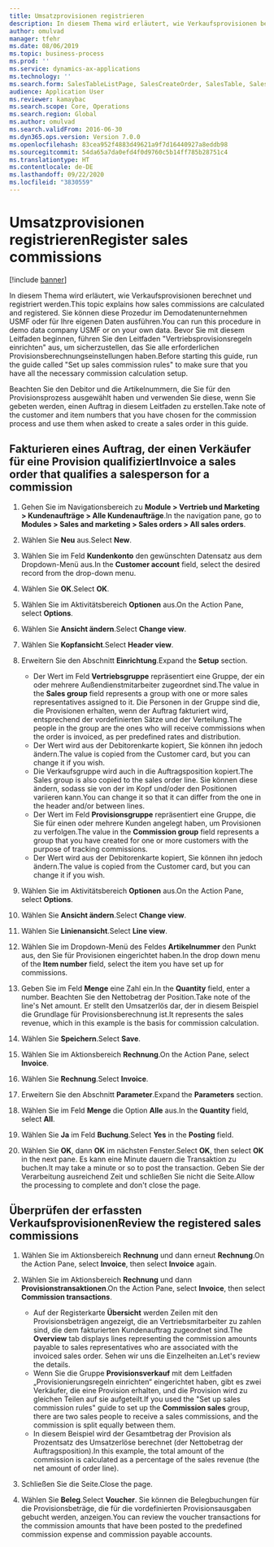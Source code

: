 ```yaml
---
title: Umsatzprovisionen registrieren
description: In diesem Thema wird erläutert, wie Verkaufsprovisionen berechnet und registriert werden.
author: omulvad
manager: tfehr
ms.date: 08/06/2019
ms.topic: business-process
ms.prod: ''
ms.service: dynamics-ax-applications
ms.technology: ''
ms.search.form: SalesTableListPage, SalesCreateOrder, SalesTable, SalesEditLines,  CustInvoiceJournal, CommissionTrans, LedgerTransVoucher, CustClassificationGroup
audience: Application User
ms.reviewer: kamaybac
ms.search.scope: Core, Operations
ms.search.region: Global
ms.author: omulvad
ms.search.validFrom: 2016-06-30
ms.dyn365.ops.version: Version 7.0.0
ms.openlocfilehash: 83cea952f4883d49621a9f7d16440927a8eddb98
ms.sourcegitcommit: 54da65a7da0efd4f0d9760c5b14ff785b28751c4
ms.translationtype: HT
ms.contentlocale: de-DE
ms.lasthandoff: 09/22/2020
ms.locfileid: "3830559"
---
```

# <a name="register-sales-commissions"></a><span data-ttu-id="3f604-103">Umsatzprovisionen registrieren</span><span class="sxs-lookup"><span data-stu-id="3f604-103">Register sales commissions</span></span>

[!include [banner](../../includes/banner.md)]

<span data-ttu-id="3f604-104">In diesem Thema wird erläutert, wie Verkaufsprovisionen berechnet und registriert werden.</span><span class="sxs-lookup"><span data-stu-id="3f604-104">This topic explains how sales commissions are calculated and registered.</span></span> <span data-ttu-id="3f604-105">Sie können diese Prozedur im Demodatenunternehmen USMF oder für Ihre eigenen Daten ausführen.</span><span class="sxs-lookup"><span data-stu-id="3f604-105">You can run this procedure in demo data company USMF or on your own data.</span></span> <span data-ttu-id="3f604-106">Bevor Sie mit diesem Leitfaden beginnen, führen Sie den Leitfaden "Vertriebsprovisionsregeln einrichten" aus, um sicherzustellen, das Sie alle erforderlichen Provisionsberechnungseinstellungen haben.</span><span class="sxs-lookup"><span data-stu-id="3f604-106">Before starting this guide, run the guide called "Set up sales commission rules" to make sure that you have all the necessary commission calculation setup.</span></span>

<span data-ttu-id="3f604-107">Beachten Sie den Debitor und die Artikelnummern, die Sie für den Provisionsprozess ausgewählt haben und verwenden Sie diese, wenn Sie gebeten werden, einen Auftrag in diesem Leitfaden zu erstellen.</span><span class="sxs-lookup"><span data-stu-id="3f604-107">Take note of the customer and item numbers that you have chosen for the commission process and use them when asked to create a sales order in this guide.</span></span>


## <a name="invoice-a-sales-order-that-qualifies-a-salesperson-for-a-commission"></a><span data-ttu-id="3f604-108">Fakturieren eines Auftrag, der einen Verkäufer für eine Provision qualifiziert</span><span class="sxs-lookup"><span data-stu-id="3f604-108">Invoice a sales order that qualifies a salesperson for a commission</span></span>
1. <span data-ttu-id="3f604-109">Gehen Sie im Navigationsbereich zu **Module > Vertrieb und Marketing > Kundenaufträge > Alle Kundenaufträge**.</span><span class="sxs-lookup"><span data-stu-id="3f604-109">In the navigation pane, go to **Modules > Sales and marketing > Sales orders > All sales orders**.</span></span>
2. <span data-ttu-id="3f604-110">Wählen Sie **Neu** aus.</span><span class="sxs-lookup"><span data-stu-id="3f604-110">Select **New**.</span></span>
3. <span data-ttu-id="3f604-111">Wählen Sie im Feld **Kundenkonto** den gewünschten Datensatz aus dem Dropdown-Menü aus.</span><span class="sxs-lookup"><span data-stu-id="3f604-111">In the **Customer account** field, select the desired record from the drop-down menu.</span></span>
4. <span data-ttu-id="3f604-112">Wählen Sie **OK**.</span><span class="sxs-lookup"><span data-stu-id="3f604-112">Select **OK**.</span></span>
5. <span data-ttu-id="3f604-113">Wählen Sie im Aktivitätsbereich **Optionen** aus.</span><span class="sxs-lookup"><span data-stu-id="3f604-113">On the Action Pane, select **Options**.</span></span>
6. <span data-ttu-id="3f604-114">Wählen Sie **Ansicht ändern**.</span><span class="sxs-lookup"><span data-stu-id="3f604-114">Select **Change view**.</span></span>
7. <span data-ttu-id="3f604-115">Wählen Sie **Kopfansicht**.</span><span class="sxs-lookup"><span data-stu-id="3f604-115">Select **Header view**.</span></span>
8. <span data-ttu-id="3f604-116">Erweitern Sie den Abschnitt **Einrichtung**.</span><span class="sxs-lookup"><span data-stu-id="3f604-116">Expand the **Setup** section.</span></span>

    - <span data-ttu-id="3f604-117">Der Wert im Feld **Vertriebsgruppe** repräsentiert eine Gruppe, der ein oder mehrere Außendienstmitarbeiter zugeordnet sind.</span><span class="sxs-lookup"><span data-stu-id="3f604-117">The value in the **Sales group** field represents a group with one or more sales representatives assigned to it.</span></span> <span data-ttu-id="3f604-118">Die Personen in der Gruppe sind die, die Provisionen erhalten, wenn der Auftrag fakturiert wird, entsprechend der vordefinierten Sätze und der Verteilung.</span><span class="sxs-lookup"><span data-stu-id="3f604-118">The people in the group are the ones who will receive commissions when the order is invoiced, as per predefined rates and distribution.</span></span>   
    - <span data-ttu-id="3f604-119">Der Wert wird aus der Debitorenkarte kopiert, Sie können ihn jedoch ändern.</span><span class="sxs-lookup"><span data-stu-id="3f604-119">The value is copied from the Customer card, but you can change it if you wish.</span></span>  
    - <span data-ttu-id="3f604-120">Die Verkaufsgruppe wird auch in die Auftragsposition kopiert.</span><span class="sxs-lookup"><span data-stu-id="3f604-120">The Sales group is also copied to the sales order line.</span></span> <span data-ttu-id="3f604-121">Sie können diese ändern, sodass sie von der im Kopf und/oder den Positionen variieren kann.</span><span class="sxs-lookup"><span data-stu-id="3f604-121">You can change it so that it can differ from the one in the header and/or between lines.</span></span>  
    - <span data-ttu-id="3f604-122">Der Wert im Feld **Provisionsgruppe** repräsentiert eine Gruppe, die Sie für einen oder mehrere Kunden angelegt haben, um Provisionen zu verfolgen.</span><span class="sxs-lookup"><span data-stu-id="3f604-122">The value in the **Commission group** field represents a group that you have created for one or more customers with the purpose of tracking commissions.</span></span>   
    - <span data-ttu-id="3f604-123">Der Wert wird aus der Debitorenkarte kopiert, Sie können ihn jedoch ändern.</span><span class="sxs-lookup"><span data-stu-id="3f604-123">The value is copied from the Customer card, but you can change it if you wish.</span></span>   

9. <span data-ttu-id="3f604-124">Wählen Sie im Aktivitätsbereich **Optionen** aus.</span><span class="sxs-lookup"><span data-stu-id="3f604-124">On the Action Pane, select **Options**.</span></span>
10. <span data-ttu-id="3f604-125">Wählen Sie **Ansicht ändern**.</span><span class="sxs-lookup"><span data-stu-id="3f604-125">Select **Change view**.</span></span>
11. <span data-ttu-id="3f604-126">Wählen Sie **Linienansicht**.</span><span class="sxs-lookup"><span data-stu-id="3f604-126">Select **Line view**.</span></span>
12. <span data-ttu-id="3f604-127">Wählen Sie im Dropdown-Menü des Feldes **Artikelnummer** den Punkt aus, den Sie für Provisionen eingerichtet haben.</span><span class="sxs-lookup"><span data-stu-id="3f604-127">In the drop down menu of the **Item number** field, select the item you have set up for commissions.</span></span> 
13. <span data-ttu-id="3f604-128">Geben Sie im Feld **Menge** eine Zahl ein.</span><span class="sxs-lookup"><span data-stu-id="3f604-128">In the **Quantity** field, enter a number.</span></span> <span data-ttu-id="3f604-129">Beachten Sie den Nettobetrag der Position.</span><span class="sxs-lookup"><span data-stu-id="3f604-129">Take note of the line's Net amount.</span></span> <span data-ttu-id="3f604-130">Er stellt den Umsatzerlös dar, der in diesem Beispiel die Grundlage für Provisionsberechnung ist.</span><span class="sxs-lookup"><span data-stu-id="3f604-130">It represents the sales revenue, which in this example is the basis for commission calculation.</span></span>  
14. <span data-ttu-id="3f604-131">Wählen Sie **Speichern**.</span><span class="sxs-lookup"><span data-stu-id="3f604-131">Select **Save**.</span></span>
15. <span data-ttu-id="3f604-132">Wählen Sie im Aktionsbereich **Rechnung**.</span><span class="sxs-lookup"><span data-stu-id="3f604-132">On the Action Pane, select **Invoice**.</span></span>
16. <span data-ttu-id="3f604-133">Wählen Sie **Rechnung**.</span><span class="sxs-lookup"><span data-stu-id="3f604-133">Select **Invoice**.</span></span>
17. <span data-ttu-id="3f604-134">Erweitern Sie den Abschnitt **Parameter**.</span><span class="sxs-lookup"><span data-stu-id="3f604-134">Expand the **Parameters** section.</span></span>
18. <span data-ttu-id="3f604-135">Wählen Sie im Feld **Menge** die Option **Alle** aus.</span><span class="sxs-lookup"><span data-stu-id="3f604-135">In the **Quantity** field, select **All**.</span></span>
19. <span data-ttu-id="3f604-136">Wählen Sie **Ja** im Feld **Buchung**.</span><span class="sxs-lookup"><span data-stu-id="3f604-136">Select **Yes** in the **Posting** field.</span></span>
20. <span data-ttu-id="3f604-137">Wählen Sie **OK**, dann **OK** im nächsten Fenster.</span><span class="sxs-lookup"><span data-stu-id="3f604-137">Select **OK**, then select **OK** in the next pane.</span></span> <span data-ttu-id="3f604-138">Es kann eine Minute dauern die Transaktion zu buchen.</span><span class="sxs-lookup"><span data-stu-id="3f604-138">It may take a minute or so to post the transaction.</span></span> <span data-ttu-id="3f604-139">Geben Sie der Verarbeitung ausreichend Zeit und schließen Sie nicht die Seite.</span><span class="sxs-lookup"><span data-stu-id="3f604-139">Allow the processing to complete and don't close the page.</span></span>  

## <a name="review-the-registered-sales-commissions"></a><span data-ttu-id="3f604-140">Überprüfen der erfassten Verkaufsprovisionen</span><span class="sxs-lookup"><span data-stu-id="3f604-140">Review the registered sales commissions</span></span>
1. <span data-ttu-id="3f604-141">Wählen Sie im Aktionsbereich **Rechnung** und dann erneut **Rechnung**.</span><span class="sxs-lookup"><span data-stu-id="3f604-141">On the Action Pane, select **Invoice**, then select **Invoice** again.</span></span>
2. <span data-ttu-id="3f604-142">Wählen Sie im Aktionsbereich **Rechnung** und dann **Provisionstransaktionen**.</span><span class="sxs-lookup"><span data-stu-id="3f604-142">On the Action Pane, select **Invoice**, then select **Commission transactions**.</span></span>

    - <span data-ttu-id="3f604-143">Auf der Registerkarte **Übersicht** werden Zeilen mit den Provisionsbeträgen angezeigt, die an Vertriebsmitarbeiter zu zahlen sind, die dem fakturierten Kundenauftrag zugeordnet sind.</span><span class="sxs-lookup"><span data-stu-id="3f604-143">The **Overview** tab displays lines representing the commission amounts payable to sales representatives who are associated with the invoiced sales order.</span></span> <span data-ttu-id="3f604-144">Sehen wir uns die Einzelheiten an.</span><span class="sxs-lookup"><span data-stu-id="3f604-144">Let's review the details.</span></span>  
    - <span data-ttu-id="3f604-145">Wenn Sie die Gruppe **Provisionsverkauf** mit dem Leitfaden „Provisionierungsregeln einrichten“ eingerichtet haben, gibt es zwei Verkäufer, die eine Provision erhalten, und die Provision wird zu gleichen Teilen auf sie aufgeteilt.</span><span class="sxs-lookup"><span data-stu-id="3f604-145">If you used the "Set up sales commission rules" guide to set up the **Commission sales** group, there are two sales people to receive a sales commissions, and the commission is split equally between them.</span></span>  
    - <span data-ttu-id="3f604-146">In diesem Beispiel wird der Gesamtbetrag der Provision als Prozentsatz des Umsatzerlöse berechnet (der Nettobetrag der Auftragsposition).</span><span class="sxs-lookup"><span data-stu-id="3f604-146">In this example, the total amount of the commission is calculated as a percentage of the sales revenue (the net amount of order line).</span></span>  
3. <span data-ttu-id="3f604-147">Schließen Sie die Seite.</span><span class="sxs-lookup"><span data-stu-id="3f604-147">Close the page.</span></span>
4. <span data-ttu-id="3f604-148">Wählen Sie **Beleg**.</span><span class="sxs-lookup"><span data-stu-id="3f604-148">Select **Voucher**.</span></span> <span data-ttu-id="3f604-149">Sie können die Belegbuchungen für die Provisionsbeträge, die für die vordefinierten Provisionsausgaben gebucht werden, anzeigen.</span><span class="sxs-lookup"><span data-stu-id="3f604-149">You can review the voucher transactions for the commission amounts that have been posted to the predefined commission expense and commission payable accounts.</span></span>  

